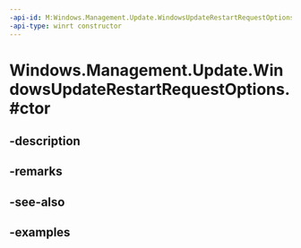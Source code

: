 ```yaml
---
-api-id: M:Windows.Management.Update.WindowsUpdateRestartRequestOptions.#ctor
-api-type: winrt constructor
---
```


# Windows.Management.Update.WindowsUpdateRestartRequestOptions.#ctor

<!--
public WindowsUpdateRestartRequestOptions ();
-->


## -description

## -remarks

## -see-also

## -examples


